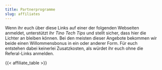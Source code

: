 ```yaml
---
title: Partnerprogramme
slug: affiliates
---
```


Wenn ihr euch über diese Links auf einer der folgenden Webseiten anmeldet,
unterstützt ihr *Tino Tech Tips* und stellt sicher, dass hier die Lichter an bleiben können.
Bei den meisten dieser Angebote bekommen wir beide einen Willommensbonus in ein oder anderer Form.
Für euch entstehen dabei keinerlei Zusatzkosten, als würdet ihr euch ohne die Referal-Links anmelden.

{{< affiliate_table >}}
